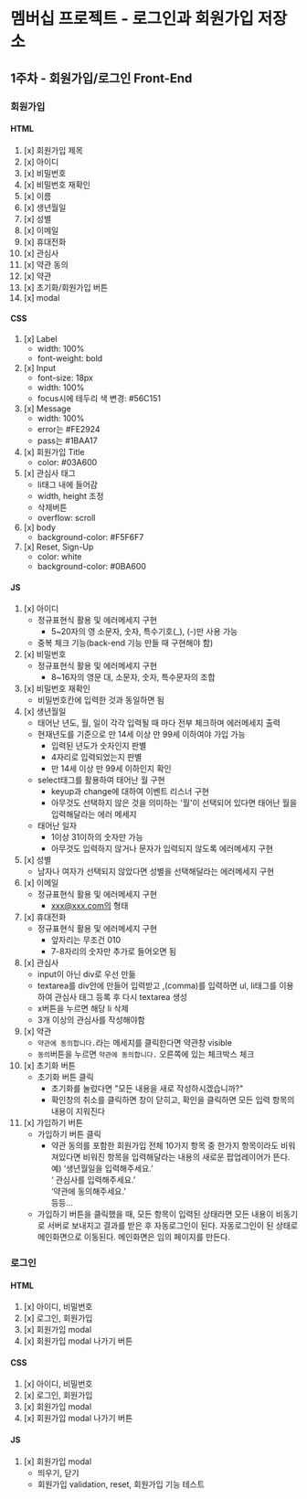 # 멤버십 프로젝트 - 로그인과 회원가입 저장소

## 1주차 - 회원가입/로그인 Front-End
### 회원가입
#### HTML
1. [x] 회원가입 제목
2. [x] 아이디
3. [x] 비밀번호
4. [x] 비밀번호 재확인
5. [x] 이름
6. [x] 생년월일
7. [x] 성별
8. [x] 이메일
9. [x] 휴대전화
10. [x] 관심사
11. [x] 약관 동의
12. [x] 약관
13. [x] 초기화/회원가입 버튼
14. [x] modal

#### CSS
1. [x] Label
    - width: 100%
    - font-weight: bold
2. [x] Input
    - font-size: 18px
    - width: 100%
    - focus시에 테두리 색 변경: #56C151
3. [x] Message
    - width: 100%
    - error는 #FE2924
    - pass는 #1BAA17
4. [x] 회원가입 Title
    - color: #03A600
5. [x] 관심사 태그
    - li태그 내에 들어감
    - width, height 조정
    - 삭제버튼
    - overflow: scroll
6. [x] body
    - background-color: #F5F6F7
7. [x] Reset, Sign-Up
    - color: white
    - background-color: #0BA600

#### JS
1. [x] 아이디
    - 정규표현식 활용 및 에러메세지 구현
        - 5~20자의 영 소문자, 숫자, 특수기호(_), (-)만 사용 가능
    - 중복 체크 기능(back-end 기능 만들 때 구현해야 함)
2. [x] 비밀번호
    - 정규표현식 활용 및 에러메세지 구현
        - 8~16자의 영문 대, 소문자, 숫자, 특수문자의 조합
3. [x] 비밀번호 재확인
    - 비밀번호칸에 입력한 것과 동일하면 됨
4. [x] 생년월일
    - 태어난 년도, 월, 일이 각각 입력될 때 마다 전부 체크하며 에러메세지 출력
    - 현재년도를 기준으로 만 14세 이상 만 99세 이하여야 가입 가능
        - 입력된 년도가 숫자인지 판별
        - 4자리로 입력되었는지 판별
        - 만 14세 이상 만 99세 이하인지 확인
    - select태그를 활용하여 태어난 월 구현
        - keyup과 change에 대하여 이벤트 리스너 구현
        - 아무것도 선택하지 않은 것을 의미하는 '월'이 선택되어 있다면
            태어난 월을 입력해달라는 에러 메세지
    - 태어난 일자
        - 1이상 31이하의 숫자만 가능
        - 아무것도 입력하지 않거나 문자가 입력되지 않도록 에러메세지 구현
5. [x] 성별
    - 남자나 여자가 선택되지 않았다면 성별을 선택해달라는 에러메세지 구현
6. [x] 이메일
    - 정규표현식 활용 및 에러메세지 구현
        - xxx@xxx.com의 형태
7. [x] 휴대전화
    - 정규표현식 활용 및 에러메세지 구현
        - 앞자리는 무조건 010
        - 7-8자리의 숫자만 추가로 들어오면 됨
8. [x] 관심사
    - input이 아닌 div로 우선 만듦
    - textarea를 div안에 만들어 입력받고 ,(comma)를 입력하면 ul, li태그를 이용하여 관심사 태그 등록 후 다시 textarea 생성
    - x버튼을 누르면 해당 li 삭제
    - 3개 이상의 관심사를 작성해야함
9. [x] 약관
    - `약관에 동의합니다.`라는 메세지를 클릭한다면 약관창 visible
    - `동의`버튼을 누르면 `약관에 동의합니다.` 오른쪽에 있는 체크박스 체크
10. [x] 초기화 버튼
    - 초기화 버튼 클릭
        - 초기화를 눌렀다면 "모든 내용을 새로 작성하시겠습니까?"
        - 확인창의 취소를 클릭하면 창이 닫히고, 확인을 클릭하면 모든 입력 항목의 내용이 지워진다
11. [x] 가입하기 버튼
    - 가입하기 버튼 클릭
        - 약관 동의를 포함한 회원가입 전체 10가지 항목 중 한가지 항목이라도 비워져있다면 비워진 항목을 입력해달라는 내용의 새로운 팝업레이어가 뜬다.<br>
        예) ‘생년월일을 입력해주세요.’<br>
        ‘ 관심사를 입력해주세요.’<br>
        ‘약관에 동의해주세요.’<br>
        등등...
    - 가입하기 버튼을 클릭했을 때, 모든 항목이 입력된 상태라면 모든 내용이 비동기로 서버로 보내지고 결과를 받은 후 자동로그인이 된다. 자동로그인이 된 상태로 메인화면으로 이동된다. 메인화면은 임의 페이지를 만든다.

### 로그인
#### HTML
1. [x] 아이디, 비밀번호
2. [x] 로그인, 회원가입
3. [x] 회원가입 modal
4. [x] 회원가입 modal 나가기 버튼

#### CSS
1. [x] 아이디, 비밀번호
2. [x] 로그인, 회원가입
3. [x] 회원가입 modal
4. [x] 회원가입 modal 나가기 버튼

#### JS
1. [x] 회원가입 modal
    - 띄우기, 닫기
    - 회원가입 validation, reset, 회원가입 기능 테스트